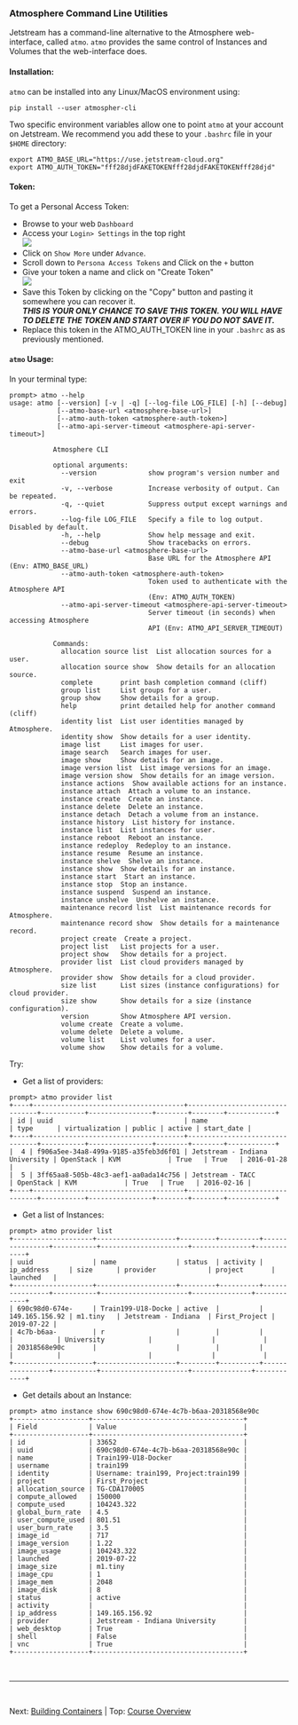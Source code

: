### Atmosphere Command Line Utilities

Jetstream has a command-line alternative to the Atmosphere web-interface, called `atmo`. `atmo` provides the same control of Instances and Volumes that the web-interface does.

#### Installation:
`atmo` can be installed into any Linux/MacOS environment using:

```
pip install --user atmospher-cli
```
Two specific environment variables allow one to point `atmo` at your account on Jetstream. We recommend you add these to your `.bashrc` file in your `$HOME` directory:
```
export ATMO_BASE_URL="https://use.jetstream-cloud.org"
export ATMO_AUTH_TOKEN="fff28djdFAKETOKENfff28djdFAKETOKENfff28djd"
```

#### Token:
To get a Personal Access Token:

* Browse to your web `Dashboard`
* Access your `Login> Settings` in the top right <br><img src="https://iujetstream.atlassian.net/wiki/download/thumbnails/641794049/image2018-11-29_16-33-38.png?version=1&modificationDate=1543530820006&cacheVersion=1&api=v2&width=100&height=100">
* Click on `Show More` under `Advance`.
* Scroll down to `Persona Access Tokens` and Click on the `+` button
* Give your token a name and click on "Create Token"<br><img src="https://iujetstream.atlassian.net/wiki/download/thumbnails/641794049/image2018-11-29_16-37-56.png?version=1&modificationDate=1543531078190&cacheVersion=1&api=v2&width=255&height=150">
* Save this Token by clicking on the "Copy" button and pasting it somewhere you can recover it.<br>
___THIS IS YOUR ONLY CHANCE TO SAVE THIS TOKEN.
YOU WILL HAVE TO DELETE THE TOKEN AND START OVER IF YOU DO NOT SAVE IT.___
* Replace this token in the ATMO_AUTH_TOKEN line in your `.bashrc` as as previously mentioned.

#### `atmo` Usage:
In your terminal type:
```
prompt> atmo --help
usage: atmo [--version] [-v | -q] [--log-file LOG_FILE] [-h] [--debug]
            [--atmo-base-url <atmosphere-base-url>]
            [--atmo-auth-token <atmosphere-auth-token>]
            [--atmo-api-server-timeout <atmosphere-api-server-timeout>]

           Atmosphere CLI

           optional arguments:
             --version             show program's version number and exit
             -v, --verbose         Increase verbosity of output. Can be repeated.
             -q, --quiet           Suppress output except warnings and errors.
             --log-file LOG_FILE   Specify a file to log output. Disabled by default.
             -h, --help            Show help message and exit.
             --debug               Show tracebacks on errors.
             --atmo-base-url <atmosphere-base-url>
                                   Base URL for the Atmosphere API (Env: ATMO_BASE_URL)
             --atmo-auth-token <atmosphere-auth-token>
                                   Token used to authenticate with the Atmosphere API
                                   (Env: ATMO_AUTH_TOKEN)
             --atmo-api-server-timeout <atmosphere-api-server-timeout>
                                   Server timeout (in seconds) when accessing Atmosphere
                                   API (Env: ATMO_API_SERVER_TIMEOUT)

           Commands:
             allocation source list  List allocation sources for a user.
             allocation source show  Show details for an allocation source.
             complete       print bash completion command (cliff)
             group list     List groups for a user.
             group show     Show details for a group.
             help           print detailed help for another command (cliff)
             identity list  List user identities managed by Atmosphere.
             identity show  Show details for a user identity.
             image list     List images for user.
             image search   Search images for user.
             image show     Show details for an image.
             image version list  List image versions for an image.
             image version show  Show details for an image version.
             instance actions  Show available actions for an instance.
             instance attach  Attach a volume to an instance.
             instance create  Create an instance.
             instance delete  Delete an instance.
             instance detach  Detach a volume from an instance.
             instance history  List history for instance.
             instance list  List instances for user.
             instance reboot  Reboot an instance.
             instance redeploy  Redeploy to an instance.
             instance resume  Resume an instance.
             instance shelve  Shelve an instance.
             instance show  Show details for an instance.
             instance start  Start an instance.
             instance stop  Stop an instance.
             instance suspend  Suspend an instance.
             instance unshelve  Unshelve an instance.
             maintenance record list  List maintenance records for Atmosphere.
             maintenance record show  Show details for a maintenance record.
             project create  Create a project.
             project list   List projects for a user.
             project show   Show details for a project.
             provider list  List cloud providers managed by Atmosphere.
             provider show  Show details for a cloud provider.
             size list      List sizes (instance configurations) for cloud provider.
             size show      Show details for a size (instance configuration).
             version        Show Atmosphere API version.
             volume create  Create a volume.
             volume delete  Delete a volume.
             volume list    List volumes for a user.
             volume show    Show details for a volume.
```

Try:
* Get a list of providers:

```
prompt> atmo provider list
+----+--------------------------------------+--------------------------------+-----------+----------------+--------+--------+------------+
| id | uuid                                 | name                           | type      | virtualization | public | active | start_date |
+----+--------------------------------------+--------------------------------+-----------+----------------+--------+--------+------------+
|  4 | f906a5ee-34a8-499a-9185-a35feb3d6f01 | Jetstream - Indiana University | OpenStack | KVM            | True   | True   | 2016-01-28 |
|  5 | 3ff65aa8-505b-48c3-aef1-aa0ada14c756 | Jetstream - TACC               | OpenStack | KVM            | True   | True   | 2016-02-16 |
+----+--------------------------------------+--------------------------------+-----------+----------------+--------+--------+------------+
```

* Get a list of Instances:

```
prompt> atmo provider list
+--------------------+--------------------+---------+----------+----------------+-----------+----------------------+---------------+------------+
| uuid               | name               | status  | activity | ip_address     | size      | provider             | project       | launched   |
+--------------------+--------------------+---------+----------+----------------+-----------+----------------------+---------------+------------+
| 690c98d0-674e-     | Train199-U18-Docke | active  |          | 149.165.156.92 | m1.tiny   | Jetstream - Indiana  | First_Project | 2019-07-22 |
| 4c7b-b6aa-         | r                  |         |          |                |           | University           |               |            |
| 20318568e90c       |                    |         |          |                |           |                      |               |            |
+--------------------+--------------------+---------+----------+----------------+-----------+----------------------+---------------+------------+
```

* Get details about an Instance:

```
prompt> atmo instance show 690c98d0-674e-4c7b-b6aa-20318568e90c
+-------------------+--------------------------------------+
| Field             | Value                                |
+-------------------+--------------------------------------+
| id                | 33652                                |
| uuid              | 690c98d0-674e-4c7b-b6aa-20318568e90c |
| name              | Train199-U18-Docker                  |
| username          | train199                             |
| identity          | Username: train199, Project:train199 |
| project           | First_Project                        |
| allocation_source | TG-CDA170005                         |
| compute_allowed   | 150000                               |
| compute_used      | 104243.322                           |
| global_burn_rate  | 4.5                                  |
| user_compute_used | 801.51                               |
| user_burn_rate    | 3.5                                  |
| image_id          | 717                                  |
| image_version     | 1.22                                 |
| image_usage       | 104243.322                           |
| launched          | 2019-07-22                           |
| image_size        | m1.tiny                              |
| image_cpu         | 1                                    |
| image_mem         | 2048                                 |
| image_disk        | 8                                    |
| status            | active                               |
| activity          |                                      |
| ip_address        | 149.165.156.92                       |
| provider          | Jetstream - Indiana University       |
| web_desktop       | True                                 |
| shell             | False                                |
| vnc               | True                                 |
+-------------------+--------------------------------------+
```

<br>

---

<br>

Next: [Building Containers](../docker_containers/docker_containers.md) | Top: [Course Overview](../../index.md)
